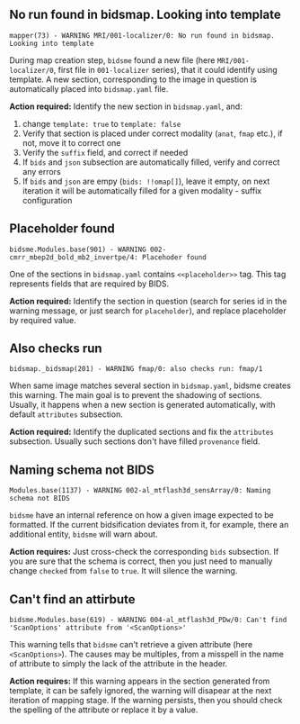 ## No run found in bidsmap. Looking into template

```
mapper(73) - WARNING MRI/001-localizer/0: No run found in bidsmap. Looking into template
```

During map creation step, `bidsme` found a new file
(here `MRI/001-localizer/0`, first file in
`001-localizer` series),
that it could identify using template.
A new section, corresponding to the image in question
is automatically placed into `bidsmap.yaml` file.

**Action required:**
Identify the new section in `bidsmap.yaml`, and:

 1. change `template: true` to `template: false`
 2. Verify that section is placed under correct modality (`anat`, `fmap` etc.), if not, move it to correct one
 3. Verify the `suffix` field, and correct if needed
 3. If `bids` and `json` subsection are automatically filled, verify and correct any errors
 4. If `bids` and `json` are empy (`bids: !!omap[]`), leave it empty, on next iteration it will be automatically filled for a given modality - suffix configuration
 
## Placeholder found

```
bidsme.Modules.base(901) - WARNING 002-cmrr_mbep2d_bold_mb2_invertpe/4: Placehoder found
```

One of the sections in `bidsmap.yaml` contains `<<placeholder>>` tag.
This tag represents fields that are required by BIDS.

**Action required:**
Identify the section in question (search for series id in the warning message, or just search for `placeholder`), and replace placeholder by required value.

## Also checks run

```
bidsmap._bidsmap(201) - WARNING fmap/0: also checks run: fmap/1
```

When same image matches several section in `bidsmap.yaml`,
bidsme creates this warning.
The main goal is to prevent the shadowing of sections.
Usually, it happens when a new section is generated automatically, with default `attributes` subsection.

**Action required:**
Identify the duplicated sections and fix the `attributes`
subsection.
Usually such sections don't have filled `provenance`
field.

##  Naming schema not BIDS

```
Modules.base(1137) - WARNING 002-al_mtflash3d_sensArray/0: Naming schema not BIDS
```

`bidsme` have an internal reference on how a given
image expected to be formatted. 
If the current bidsification deviates from it,
for example, there an additional entity, `bidsme`
will warn about.

**Action requires:**
Just cross-check the corresponding `bids` subsection.
If you are sure that the schema is correct, then
you just need to manually change `checked` from
`false` to `true`. It will silence the warning.

## Can't find an attirbute

```
bidsme.Modules.base(619) - WARNING 004-al_mtflash3d_PDw/0: Can't find 'ScanOptions' attribute from '<ScanOptions>'
```

This warning tells that `bidsme` can't retrieve a given
attribute (here `<ScanOptions>`).
The causes may be multiples, from a misspell in the
name of attribute to simply the lack of the attribute
in the header.

**Action requires:**
If this warning appears in the section generated from
template, it can be safely ignored, the warning
will disapear at the next iteration of mapping stage.
If the warning persists, then you should check the
spelling of the attribute or replace it by a value.

